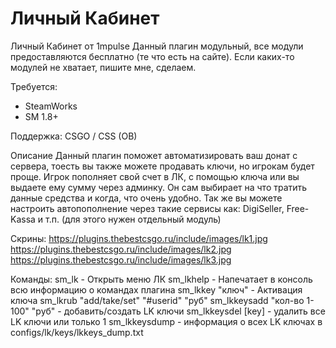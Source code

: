 # Личный Кабинет
Личный Кабинет от 1mpulse
Данный плагин модульный, все модули предоставляются бесплатно (те что есть на сайте). Если каких-то модулей не хватает, пишите мне, сделаем.

Требуется:
- SteamWorks
- SM 1.8+

Поддержка:
CSGO / CSS (OB)

Описание
Данный плагин поможет автоматизировать ваш донат с сервера, тоесть вы также можете продавать ключи, но игрокам будет проще. 
Игрок пополняет свой счет в ЛК, с помощью ключа или вы выдаете ему сумму через админку. 
Он сам выбирает на что тратить данные средства и когда, что очень удобно. 
Так же вы можете настроить автопополнение через такие сервисы как: DigiSeller, Free-Kassa и т.п. (для этого нужен отдельный модуль)

Скрины:
https://plugins.thebestcsgo.ru/include/images/lk1.jpg
https://plugins.thebestcsgo.ru/include/images/lk2.jpg
https://plugins.thebestcsgo.ru/include/images/lk3.jpg

Команды:
sm_lk - Открыть меню ЛК
sm_lkhelp - Напечатает в консоль всю информацию о командах плагина
sm_lkkey "ключ" - Активация ключа
sm_lkrub "add/take/set" "#userid" "руб"
sm_lkkeysadd "кол-во 1-100" "руб" - добавить/создать LK ключи
sm_lkkeysdel [key] - удалить все LK ключи или только 1
sm_lkkeysdump - информация о всех LK ключах в configs/lk/keys/lkkeys_dump.txt
